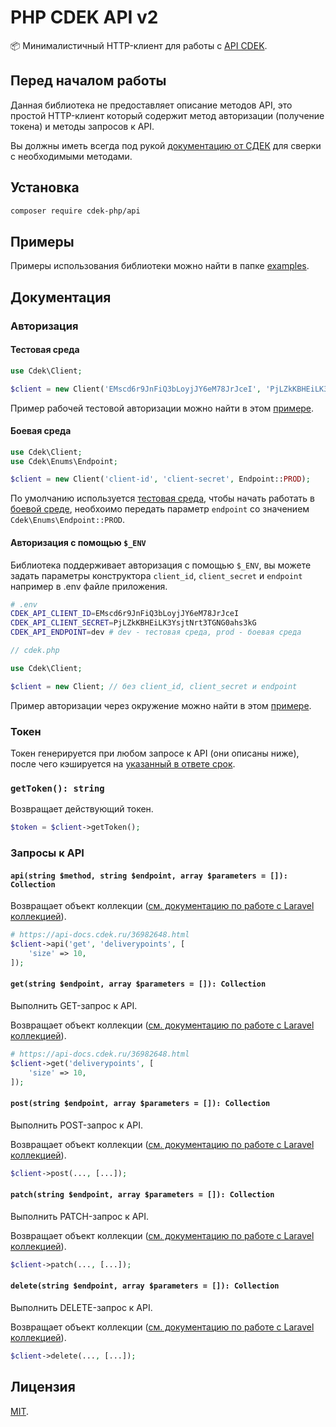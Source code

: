 # PHP CDEK API v2

📦 Минималистичный HTTP-клиент для работы с [API CDEK](https://api-docs.cdek.ru).

## Перед началом работы

Данная библиотека не предоставляет описание методов API, это простой HTTP-клиент который содержит метод авторизации (получение токена) и методы запросов к API.

Вы должны иметь всегда под рукой [документацию от СДЕК](https://api-docs.cdek.ru) для сверки с необходимыми методами.

## Установка


```bash
composer require cdek-php/api
```

## Примеры

Примеры использования библиотеки можно найти в папке [examples](examples).

## Документация

### Авторизация

#### Тестовая среда

```php
use Cdek\Client;

$client = new Client('EMscd6r9JnFiQ3bLoyjJY6eM78JrJceI', 'PjLZkKBHEiLK3YsjtNrt3TGNG0ahs3kG');
```

Пример рабочей тестовой авторизации можно найти в этом [примере](examples/auth.php).

#### Боевая среда

```php
use Cdek\Client;
use Cdek\Enums\Endpoint;

$client = new Client('client-id', 'client-secret', Endpoint::PROD);
```

По умолчанию используется [тестовая среда](https://api-docs.cdek.ru/29923918.html), чтобы начать работать в [боевой среде](https://api-docs.cdek.ru/29923918.html), необхоимо передать параметр `endpoint` со значением `Cdek\Enums\Endpoint::PROD`.

#### Авторизация с помощью `$_ENV`

Библиотека поддерживает авторизация с помощью `$_ENV`, вы можете задать параметры конструктора `client_id`, `client_secret` и `endpoint` например в .env файле приложения.

```bash
# .env
CDEK_API_CLIENT_ID=EMscd6r9JnFiQ3bLoyjJY6eM78JrJceI
CDEK_API_CLIENT_SECRET=PjLZkKBHEiLK3YsjtNrt3TGNG0ahs3kG
CDEK_API_ENDPOINT=dev # dev - тестовая среда, prod - боевая среда
```

```php
// cdek.php

use Cdek\Client;

$client = new Client; // без client_id, client_secret и endpoint
```

Пример авторизации через окружение можно найти в этом [примере](examples/auth-env.php).

### Токен

Токен генерируется при любом запросе к API (они описаны ниже), после чего кэшируется на [указанный в ответе срок](https://api-docs.cdek.ru/29923918.html).

### `getToken(): string`

Возвращает действующий токен.

```php
$token = $client->getToken();
```

### Запросы к API

#### `api(string $method, string $endpoint, array $parameters = []): Collection`

Возвращает объект коллекции ([см. документацию по работе с Laravel коллекцией](https://laravel.com/docs/10.x/collections)).

```php
# https://api-docs.cdek.ru/36982648.html
$client->api('get', 'deliverypoints', [
    'size' => 10,
]);
```

#### `get(string $endpoint, array $parameters = []): Collection`

Выполнить GET-запрос к API.

Возвращает объект коллекции ([см. документацию по работе с Laravel коллекцией](https://laravel.com/docs/10.x/collections)).

```php
# https://api-docs.cdek.ru/36982648.html
$client->get('deliverypoints', [
    'size' => 10,
]);
```

#### `post(string $endpoint, array $parameters = []): Collection`

Выполнить POST-запрос к API.

Возвращает объект коллекции ([см. документацию по работе с Laravel коллекцией](https://laravel.com/docs/10.x/collections)).

```php
$client->post(..., [...]);
```

#### `patch(string $endpoint, array $parameters = []): Collection`

Выполнить PATCH-запрос к API.

Возвращает объект коллекции ([см. документацию по работе с Laravel коллекцией](https://laravel.com/docs/10.x/collections)).

```php
$client->patch(..., [...]);
```

#### `delete(string $endpoint, array $parameters = []): Collection`

Выполнить DELETE-запрос к API.

Возвращает объект коллекции ([см. документацию по работе с Laravel коллекцией](https://laravel.com/docs/10.x/collections)).

```php
$client->delete(..., [...]);
```

## Лицензия

[MIT](https://opensource.org/licenses/MIT).